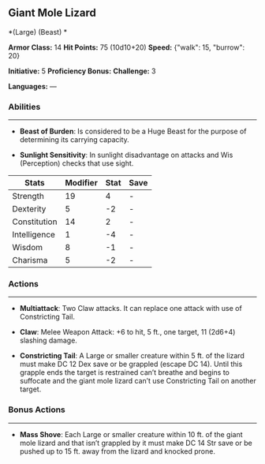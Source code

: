 ## Giant Mole Lizard
*(Large) (Beast) *

**Armor Class:** 14
**Hit Points:** 75 (10d10+20)
**Speed:** {"walk": 15, "burrow": 20}

**Initiative:** 5
**Proficiency Bonus:**
**Challenge:** 3

**Languages:** —

### Abilities
 --- 
- **Beast of Burden**: Is considered to be a Huge Beast for the purpose of determining its carrying capacity.

- **Sunlight Sensitivity**: In sunlight disadvantage on attacks and Wis (Perception) checks that use sight.



| Stats | Modifier | Stat | Save
| ---- | ---- | ---- | ---- |
| Strength | 19 | 4 | - |
| Dexterity | 5 | -2 | - |
| Constitution | 14 | 2 | - |
| Intelligence | 1 | -4 | - |
| Wisdom | 8 | -1 | - |
| Charisma | 5 | -2 | - |

### Actions
 --- 
- **Multiattack**: Two Claw attacks. It can replace one attack with use of Constricting Tail.

- **Claw**: Melee Weapon Attack: +6 to hit, 5 ft., one target, 11 (2d6+4) slashing damage.

- **Constricting Tail**: A Large or smaller creature within 5 ft. of the lizard must make DC 12 Dex save or be grappled (escape DC 14). Until this grapple ends the target is restrained can’t breathe and begins to suffocate and the giant mole lizard can’t use Constricting Tail on another target.

### Bonus Actions
 --- 
- **Mass Shove**: Each Large or smaller creature within 10 ft. of the giant mole lizard and that isn’t grappled by it must make DC 14 Str save or be pushed up to 15 ft. away from the lizard and knocked prone.

